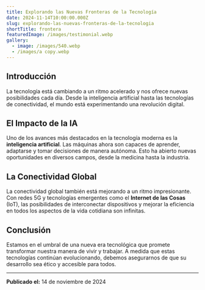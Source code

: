 ```yaml
---
title: Explorando las Nuevas Fronteras de la Tecnología
date: 2024-11-14T10:00:00.000Z
slug: explorando-las-nuevas-fronteras-de-la-tecnologia
shortTitle: frontera
featuredImage: /images/testimonial.webp
gallery:
  - image: /images/540.webp
  - /images/a copy.webp
---
```


## Introducción

La tecnología está cambiando a un ritmo acelerado y nos ofrece nuevas posibilidades cada día. Desde la inteligencia artificial hasta las tecnologías de conectividad, el mundo está experimentando una revolución digital.

## El Impacto de la IA

Uno de los avances más destacados en la tecnología moderna es la **inteligencia artificial**. Las máquinas ahora son capaces de aprender, adaptarse y tomar decisiones de manera autónoma. Esto ha abierto nuevas oportunidades en diversos campos, desde la medicina hasta la industria.

## La Conectividad Global

La conectividad global también está mejorando a un ritmo impresionante. Con redes 5G y tecnologías emergentes como el **Internet de las Cosas** (IoT), las posibilidades de interconectar dispositivos y mejorar la eficiencia en todos los aspectos de la vida cotidiana son infinitas.

## Conclusión

Estamos en el umbral de una nueva era tecnológica que promete transformar nuestra manera de vivir y trabajar. A medida que estas tecnologías continúan evolucionando, debemos asegurarnos de que su desarrollo sea ético y accesible para todos.

---

**Publicado el:** 14 de noviembre de 2024
